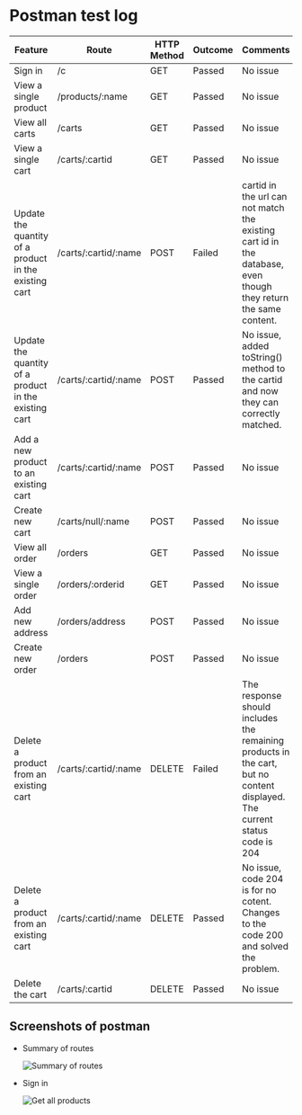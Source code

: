 # Postman test log

| Feature  | Route | HTTP Method | Outcome | Comments |
| ------------- | ------------- | ------------- | ------------- | ------------- |
| Sign in  | /c  | GET  | Passed  | No issue  |
| View a single product  | /products/:name  | GET  | Passed  | No issue  |
| View all carts  | /carts | GET  | Passed  | No issue |
| View a single cart  | /carts/:cartid  | GET  | Passed  | No issue  |
| Update the quantity of a product in the existing cart  | /carts/:cartid/:name  | POST  | Failed  | cartid in the url can not match the existing cart id in the database, even though they return the same content. |
| Update the quantity of a product in the existing cart  | /carts/:cartid/:name  | POST  | Passed  | No issue, added toString() method to the cartid and now they can correctly matched. |
| Add a new product to an existing cart  | /carts/:cartid/:name  | POST  | Passed  | No issue |
| Create new cart  | /carts/null/:name  | POST  | Passed  | No issue |
| View all order  | /orders  | GET  | Passed  | No issue |
| View a single order  | /orders/:orderid  | GET  | Passed  | No issue |
| Add new address  | /orders/address  | POST  | Passed  | No issue  |
| Create new order  | /orders  | POST  | Passed  | No issue |
| Delete a product from an existing cart  | /carts/:cartid/:name  | DELETE  | Failed  | The response should includes the remaining products in the cart, but no content displayed. The current status code is 204 |
| Delete a product from an existing cart  | /carts/:cartid/:name  | DELETE  | Passed  | No issue, code 204 is for no cotent. Changes to the code 200 and solved the problem. |
| Delete the cart  | /carts/:cartid  | DELETE  | Passed | No issue  |

## Screenshots of postman

* Summary of routes
  
  ![Summary of routes](postman-testing-screenshot/Summary%20of%20routes.png)

* Sign in
  
  ![Get all products](postman-testing-screenshot/Get%20all%20products.png)